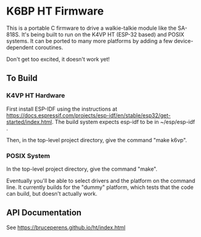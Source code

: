 # K6BP HT Firmware
This is a portable C firmware to drive a walkie-talkie module
like the SA-818S. It's being built to run on the K4VP HT (ESP-32 based) and
POSIX systems. It can be ported to many more platforms by adding a few
device-dependent coroutines.

Don't get too excited, it doesn't work yet!

## To Build
### K4VP HT Hardware
First install ESP-IDF using the instructions at
https://docs.espressif.com/projects/esp-idf/en/stable/esp32/get-started/index.html.
The build system expects esp-idf to be in ~/esp/esp-idf .

Then, in the top-level project directory, give the command "make k6vp".

### POSIX System
In the top-level project directory, give the command "make".

Eventually you'll be able to select drivers and the platform on the command line.
It currently builds for the "dummy" platform, which tests that the code can build,
but doesn't actually work.

## API Documentation
See https://bruceperens.github.io/ht/index.html
